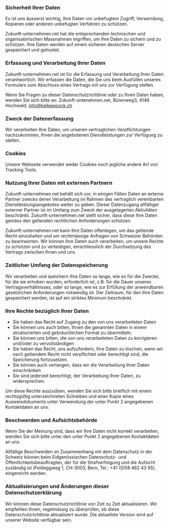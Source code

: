 ### Sicherheit Ihrer Daten

Es ist uns äusserst wichtig, Ihre Daten vor unbefugtem Zugriff, Verwendung, Kopieren oder anderen unbefugten Verfahren zu schützen.

Zukunft-unternehmen.net hat die entsprechenden technischen und organisatorischen Massnahmen ergriffen, um Ihre Daten zu sichern und zu schützen. Ihre Daten werden auf einem sicheren deutschen Server gespeichert und gehostet.


### Erfassung und Verarbeitung Ihrer Daten

Zukunft-unternehmen.net ist für die Erfassung und Verarbeitung Ihrer Daten verantwortlich. Wir erfassen die Daten, die Sie uns beim Ausfüllen unseres Formulars zum Abschluss eines Vertrags mit uns zur Verfügung stellen.

Wenn Sie Fragen zu dieser Datenschutzrichtlinie oder zu Ihren Daten haben, wenden Sie sich bitte an: Zukunft-untenehmen.net, Bürenweg3, 4146 Hochwald, info@heikewoock.ch


### Zweck der Datenerfassung

Wir verarbeiten Ihre Daten, um unseren vertraglichen Verpflichtungen nachzukommen, Ihnen die angebotenen Dienstleistungen zur Verfügung zu stellen.


### Cookies

Unsere Webseite verwendet weder Cookies noch jegliche andere Art von Tracking Tools.


### Nutzung Ihrer Daten mit externen Partnern

Zukunft-unternehmen.net behält sich vor, in einigen Fällen Daten an externe Partner zwecks deren Verarbeitung im Rahmen des vertraglich vereinbarten Dienstleistungsangebotes weiter zu geben. Dieser Datenzugang allfälliger externer Partner ist im Umfang zum Zweck der ausgelagerten Aktivitäten beschränkt. Zukunft-unternehmen.net stellt sicher, dass diese Ihre Daten gemäss den geltenden rechtlichen Anforderungen schützen.

Zukunft-unternehmen.net kann Ihre Daten offenlegen, um das geltende Recht einzuhalten und um rechtmässige Anfragen von Schweizer Behörden zu beantworten. Wir können Ihre Daten auch verarbeiten, um unsere Rechte zu schützen und zu verteidigen, einschliesslich der Durchsetzung des Vertrags zwischen Ihnen und uns.


### Zeitlicher Umfang der Datenspeicherung

Wir verarbeiten und speichern Ihre Daten so lange, wie es für die Zwecke, für die sie erhoben wurden, erforderlich ist, z.B. für die Dauer unseres Vertragsverhältnisses, oder so lange, wie es zur Erfüllung der anwendbaren gesetzlichen Anforderungen notwendig ist. Der Zeitraum, für den Ihre Daten gespeichert werden, ist auf ein striktes Minimum beschränkt.


### Ihre Rechte bezüglich Ihrer Daten

- Sie haben das Recht auf Zugang zu den von uns verarbeiteten Daten 
- Sie können uns auch bitten, Ihnen die genannten Daten in einem strukturierten und gebräuchlichen Format zu übermitteln.
- Sie können uns bitten, die von uns verarbeiteten Daten zu korrigieren und/oder zu vervollständigen
- Sie haben das Recht, uns aufzufordern, Ihre Daten zu löschen, wenn wir nach geltendem Recht nicht verpflichtet oder berechtigt sind, die Speicherung fortzusetzen.
- Sie können auch verlangen, dass wir die Verarbeitung Ihrer Daten einschränken
- Sie sind jederzeit berechtigt, der Verarbeitung Ihrer Daten, zu widersprechen.

Um diese Rechte auszuüben, wenden Sie sich bitte brieflich mit einem rechtsgültig unterzeichneten Schreiben und einer Kopie eines Ausweisdokuments unter Verwendung der unter Punkt 2 angegebenen Kontaktdaten an uns.


### Beschwerden und Aufsichtsbehörde

Wenn Sie der Meinung sind, dass wir Ihre Daten nicht korrekt verarbeiten, wenden Sie sich bitte unter den unter Punkt 2 angegebenen Kontaktdaten an uns.

Allfällige Beschwerden im Zusammenhang mit dem Datenschutz in der Schweiz können beim Eidgenössischen Datenschutz- und Öffentlichkeitsbeauftragten, der für die Strafverfolgung und die Aufsicht zuständig ist (Feldeggweg 1, CH-3003, Bern, Tel.: +41 (0)58 462 43 95), eingereicht werden.


### Aktualisierungen und Änderungen dieser Datenschutzerklärung

Wir können diese Datenschutzrichtlinie von Zeit zu Zeit aktualisieren. Wir empfehlen Ihnen, regelmässig zu überprüfen, ob diese Datenschutzrichtlinie aktualisiert wurde. Die aktuellste Version wird auf unserer Website verfügbar sein.

